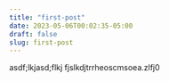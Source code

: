 ```yaml
---
title: "first-post"
date: 2023-05-06T00:02:35-05:00
draft: false
slug: first-post
---
```


asdf;lkjasd;flkj
fjslkdjtrrheoscmsoea.zlfj0
